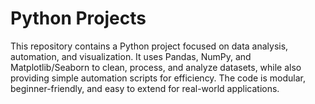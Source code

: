 # Python Projects
This repository contains a Python project focused on data analysis, automation, and visualization. It uses Pandas, NumPy, and Matplotlib/Seaborn to clean, process, and analyze datasets, while also providing simple automation scripts for efficiency. The code is modular, beginner-friendly, and easy to extend for real-world applications.

